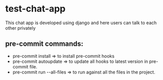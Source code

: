 # test-chat-app
This chat app is developed using django and here users can talk to each other privately


## pre-commit commands:
- pre-commit install  => to install pre-commit hooks
- pre-commit autoupdate  => to update all hooks to latest version in pre-commit file.
- pre-commit run --all-files  => to run against all the files in the project.
